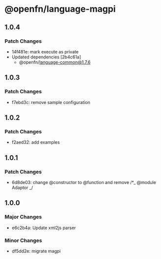 # @openfn/language-magpi

## 1.0.4

### Patch Changes

- 14f481e: mark execute as private
- Updated dependencies [2b4c61a]
  - @openfn/language-common@1.7.6

## 1.0.3

### Patch Changes

- f7ebd3c: remove sample configuration

## 1.0.2

### Patch Changes

- f2aed32: add examples

## 1.0.1

### Patch Changes

- 6d8de03: change @constructor to @function and remove /\*_ @module Adaptor _/

## 1.0.0

### Major Changes

- e6c2b4a: Update xml2js parser

### Minor Changes

- df5dd2e: migrate magpi
